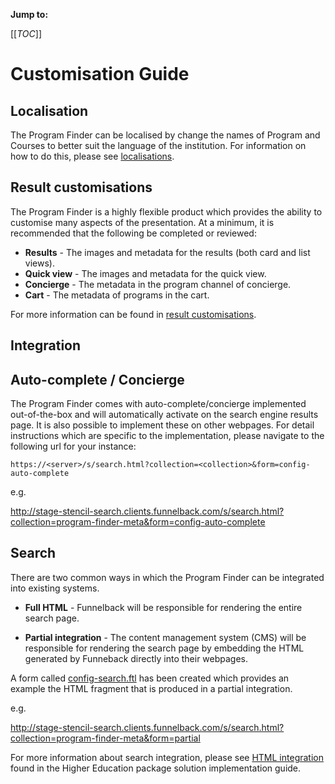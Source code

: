 **Jump to:**

[[_TOC_]]

# Customisation Guide

## Localisation

The Program Finder can be localised by change the names of Program and Courses to better suit the language of the institution. For information on how to do this, please see [localisations](template-localisation.md).

## Result customisations

The Program Finder is a highly flexible product which provides the ability to customise many aspects of the presentation. At a minimum, it is recommended that the following be completed or reviewed:

* **Results** - The images and metadata for the results (both card and list views).
* **Quick view** - The images and metadata for the quick view.
* **Concierge** - The metadata in the program channel of concierge.
* **Cart** - The metadata of programs in the cart.

For more information can be found in [result customisations](template-result-customisations.md).

## Integration

## Auto-complete / Concierge

The Program Finder comes with auto-complete/concierge implemented out-of-the-box and will automatically activate on the search engine results page. It is also possible to implement these on other webpages. For detail instructions which are specific to the implementation, please navigate to the following url for your instance:

`https://<server>/s/search.html?collection=<collection>&form=config-auto-complete`

e.g.

http://stage-stencil-search.clients.funnelback.com/s/search.html?collection=program-finder-meta&form=config-auto-complete

## Search

There are two common ways in which the Program Finder can be integrated into existing systems.

* **Full HTML** - Funnelback will be responsible for rendering the entire search page.

* **Partial integration** - The content management system (CMS) will be responsible for rendering the search page by embedding the HTML
generated by Funneback directly into their webpages.

A form called [config-search.ftl](../_default/config-search.ftl) has been created which provides an example the HTML
fragment that is produced in a partial integration.  

e.g.

http://stage-stencil-search.clients.funnelback.com/s/search.html?collection=program-finder-meta&form=partial

For more information about search integration, please see [HTML integration ](https://fbdocs.squiz.systems/knowledgebase/latest/higher-education-package-solution/higher-education-implementation-guide.html#html-integration) found in the Higher Education package solution implementation guide.

